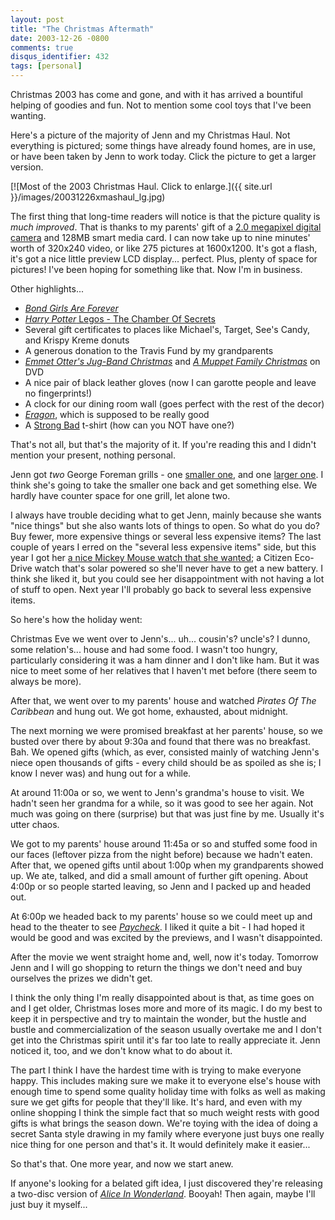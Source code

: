 ```yaml
---
layout: post
title: "The Christmas Aftermath"
date: 2003-12-26 -0800
comments: true
disqus_identifier: 432
tags: [personal]
---
```

Christmas 2003 has come and gone, and with it has arrived a bountiful
helping of goodies and fun. Not to mention some cool toys that I've been
wanting.

 Here's a picture of the majority of Jenn and my Christmas Haul. Not
everything is pictured; some things have already found homes, are in
use, or have been taken by Jenn to work today. Click the picture to get
a larger version.

 [![Most of the 2003 Christmas Haul. Click to
enlarge.]({{ site.url }}/images/20031226xmashaul_lg.jpg)

 The first thing that long-time readers will notice is that the picture
quality is *much improved*. That is thanks to my parents' gift of a [2.0
megapixel digital
camera](http://www.boundlessgifts.com/index.cfm/fa/items.main/parentcat/4642/subcatid/12378/id/67430)
and 128MB smart media card. I can now take up to nine minutes' worth of
320x240 video, or like 275 pictures at 1600x1200. It's got a flash, it's
got a nice little preview LCD display... perfect. Plus, plenty of space
for pictures! I've been hoping for something like that. Now I'm in
business.

 Other highlights...

-   [*Bond Girls Are
    Forever*](http://www.amazon.com/exec/obidos/ASIN/0810943026/mhsvortex)
-   [*Harry Potter* Legos - The Chamber Of
    Secrets](http://www.amazon.com/exec/obidos/ASIN/B0000649DR/mhsvortex)
-   Several gift certificates to places like Michael's, Target, See's
    Candy, and Krispy Kreme donuts
-   A generous donation to the Travis Fund by my grandparents
-   [*Emmet Otter's Jug-Band
    Christmas*](http://www.amazon.com/exec/obidos/ASIN/B00005OSJS/mhsvortex)
    and [*A Muppet Family
    Christmas*](http://www.amazon.com/exec/obidos/ASIN/B00005OSJR/mhsvortex)
    on DVD
-   A nice pair of black leather gloves (now I can garotte people and
    leave no fingerprints!)
-   A clock for our dining room wall (goes perfect with the rest of the
    decor)
-   [*Eragon*](http://www.amazon.com/exec/obidos/ASIN/0375826688/mhsvortex),
    which is supposed to be really good
-   A [Strong Bad](http://www.homestarrunner.com/sbemail.html) t-shirt
    (how can you NOT have one?)



 That's not all, but that's the majority of it. If you're reading this
and I didn't mention your present, nothing personal.

 Jenn got *two* George Foreman grills - one [smaller
one](http://www.amazon.com/exec/obidos/ASIN/B00005851Z/mhsvortex), and
one [larger
one](http://www.amazon.com/exec/obidos/ASIN/B00006498W/mhsvortex). I
think she's going to take the smaller one back and get something else.
We hardly have counter space for one grill, let alone two.

 I always have trouble deciding what to get Jenn, mainly because she
wants "nice things" but she also wants lots of things to open. So what
do you do? Buy fewer, more expensive things or several less expensive
items? The last couple of years I erred on the "several less expensive
items" side, but this year I got her [a nice Mickey Mouse watch that she
wanted](http://disney.store.go.com/DSSectionPage.process?Section_Id=14546&Product_Id=150275);
a Citizen Eco-Drive watch that's solar powered so she'll never have to
get a new battery. I think she liked it, but you could see her
disappointment with not having a lot of stuff to open. Next year I'll
probably go back to several less expensive items.

 So here's how the holiday went:

 Christmas Eve we went over to Jenn's... uh... cousin's? uncle's? I
dunno, some relation's... house and had some food. I wasn't too hungry,
particularly considering it was a ham dinner and I don't like ham. But
it was nice to meet some of her relatives that I haven't met before
(there seem to always be more).

 After that, we went over to my parents' house and watched *Pirates Of
The Caribbean* and hung out. We got home, exhausted, about midnight.

 The next morning we were promised breakfast at her parents' house, so
we busted over there by about 9:30a and found that there was no
breakfast. Bah. We opened gifts (which, as ever, consisted mainly of
watching Jenn's niece open thousands of gifts - every child should be as
spoiled as she is; I know I never was) and hung out for a while.

 At around 11:00a or so, we went to Jenn's grandma's house to visit. We
hadn't seen her grandma for a while, so it was good to see her again.
Not much was going on there (surprise) but that was just fine by me.
Usually it's utter chaos.

 We got to my parents' house around 11:45a or so and stuffed some food
in our faces (leftover pizza from the night before) because we hadn't
eaten. After that, we opened gifts until about 1:00p when my
grandparents showed up. We ate, talked, and did a small amount of
further gift opening. About 4:00p or so people started leaving, so Jenn
and I packed up and headed out.

 At 6:00p we headed back to my parents' house so we could meet up and
head to the theater to see
[*Paycheck*](http://www.imdb.com/title/tt0338337/). I liked it quite a
bit - I had hoped it would be good and was excited by the previews, and
I wasn't disappointed.

 After the movie we went straight home and, well, now it's today.
Tomorrow Jenn and I will go shopping to return the things we don't need
and buy ourselves the prizes we didn't get.

 I think the only thing I'm really disappointed about is that, as time
goes on and I get older, Christmas loses more and more of its magic. I
do my best to keep it in perspective and try to maintain the wonder, but
the hustle and bustle and commercialization of the season usually
overtake me and I don't get into the Christmas spirit until it's far too
late to really appreciate it. Jenn noticed it, too, and we don't know
what to do about it.

 The part I think I have the hardest time with is trying to make
everyone happy. This includes making sure we make it to everyone else's
house with enough time to spend some quality holiday time with folks as
well as making sure we get gifts for people that they'll like. It's
hard, and even with my online shopping I think the simple fact that so
much weight rests with good gifts is what brings the season down. We're
toying with the idea of doing a secret Santa style drawing in my family
where everyone just buys one really nice thing for one person and that's
it. It would definitely make it easier...

 So that's that. One more year, and now we start anew.

 If anyone's looking for a belated gift idea, I just discovered they're
releasing a two-disc version of [*Alice In
Wonderland*](http://www.amazon.com/exec/obidos/ASIN/B0000TG9E2/mhsvortex).
Booyah! Then again, maybe I'll just buy it myself...
